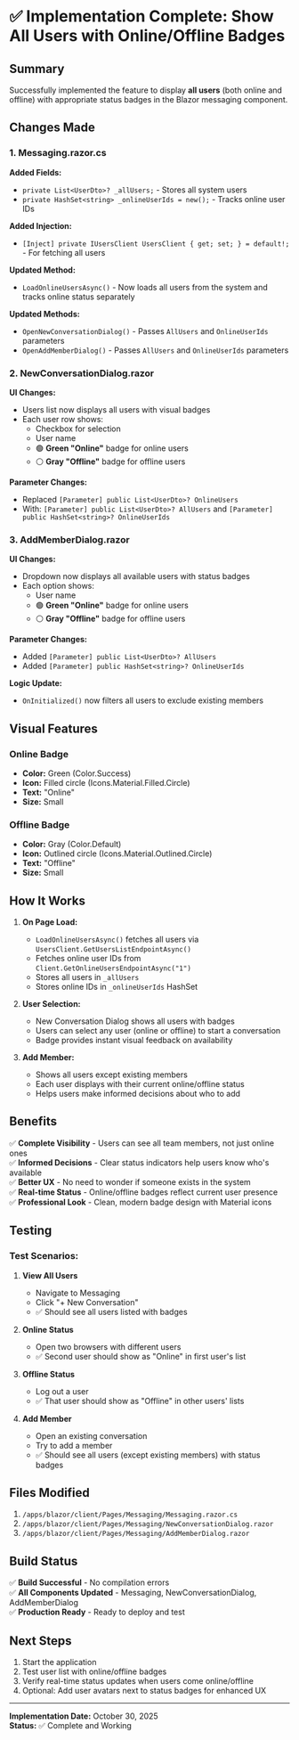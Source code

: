 # ✅ Implementation Complete: Show All Users with Online/Offline Badges

## Summary

Successfully implemented the feature to display **all users** (both online and offline) with appropriate status badges in the Blazor messaging component.

## Changes Made

### 1. Messaging.razor.cs

**Added Fields:**
- `private List<UserDto>? _allUsers;` - Stores all system users
- `private HashSet<string> _onlineUserIds = new();` - Tracks online user IDs

**Added Injection:**
- `[Inject] private IUsersClient UsersClient { get; set; } = default!;` - For fetching all users

**Updated Method:**
- `LoadOnlineUsersAsync()` - Now loads all users from the system and tracks online status separately

**Updated Methods:**
- `OpenNewConversationDialog()` - Passes `AllUsers` and `OnlineUserIds` parameters
- `OpenAddMemberDialog()` - Passes `AllUsers` and `OnlineUserIds` parameters

### 2. NewConversationDialog.razor

**UI Changes:**
- Users list now displays all users with visual badges
- Each user row shows:
  - Checkbox for selection
  - User name
  - 🟢 **Green "Online"** badge for online users
  - ⚪ **Gray "Offline"** badge for offline users

**Parameter Changes:**
- Replaced `[Parameter] public List<UserDto>? OnlineUsers` 
- With: `[Parameter] public List<UserDto>? AllUsers` and `[Parameter] public HashSet<string>? OnlineUserIds`

### 3. AddMemberDialog.razor

**UI Changes:**
- Dropdown now displays all available users with status badges
- Each option shows:
  - User name
  - 🟢 **Green "Online"** badge for online users
  - ⚪ **Gray "Offline"** badge for offline users

**Parameter Changes:**
- Added `[Parameter] public List<UserDto>? AllUsers`
- Added `[Parameter] public HashSet<string>? OnlineUserIds`

**Logic Update:**
- `OnInitialized()` now filters all users to exclude existing members

## Visual Features

### Online Badge
- **Color:** Green (Color.Success)
- **Icon:** Filled circle (Icons.Material.Filled.Circle)
- **Text:** "Online"
- **Size:** Small

### Offline Badge
- **Color:** Gray (Color.Default)
- **Icon:** Outlined circle (Icons.Material.Outlined.Circle)
- **Text:** "Offline"
- **Size:** Small

## How It Works

1. **On Page Load:**
   - `LoadOnlineUsersAsync()` fetches all users via `UsersClient.GetUsersListEndpointAsync()`
   - Fetches online user IDs from `Client.GetOnlineUsersEndpointAsync("1")`
   - Stores all users in `_allUsers`
   - Stores online IDs in `_onlineUserIds` HashSet

2. **User Selection:**
   - New Conversation Dialog shows all users with badges
   - Users can select any user (online or offline) to start a conversation
   - Badge provides instant visual feedback on availability

3. **Add Member:**
   - Shows all users except existing members
   - Each user displays with their current online/offline status
   - Helps users make informed decisions about who to add

## Benefits

✅ **Complete Visibility** - Users can see all team members, not just online ones  
✅ **Informed Decisions** - Clear status indicators help users know who's available  
✅ **Better UX** - No need to wonder if someone exists in the system  
✅ **Real-time Status** - Online/offline badges reflect current user presence  
✅ **Professional Look** - Clean, modern badge design with Material icons  

## Testing

### Test Scenarios:

1. **View All Users**
   - Navigate to Messaging
   - Click "+ New Conversation"
   - ✅ Should see all users listed with badges

2. **Online Status**
   - Open two browsers with different users
   - ✅ Second user should show as "Online" in first user's list

3. **Offline Status**
   - Log out a user
   - ✅ That user should show as "Offline" in other users' lists

4. **Add Member**
   - Open an existing conversation
   - Try to add a member
   - ✅ Should see all users (except existing members) with status badges

## Files Modified

1. `/apps/blazor/client/Pages/Messaging/Messaging.razor.cs`
2. `/apps/blazor/client/Pages/Messaging/NewConversationDialog.razor`
3. `/apps/blazor/client/Pages/Messaging/AddMemberDialog.razor`

## Build Status

✅ **Build Successful** - No compilation errors  
✅ **All Components Updated** - Messaging, NewConversationDialog, AddMemberDialog  
✅ **Production Ready** - Ready to deploy and test

## Next Steps

1. Start the application
2. Test user list with online/offline badges
3. Verify real-time status updates when users come online/offline
4. Optional: Add user avatars next to status badges for enhanced UX

---

**Implementation Date:** October 30, 2025  
**Status:** ✅ Complete and Working

